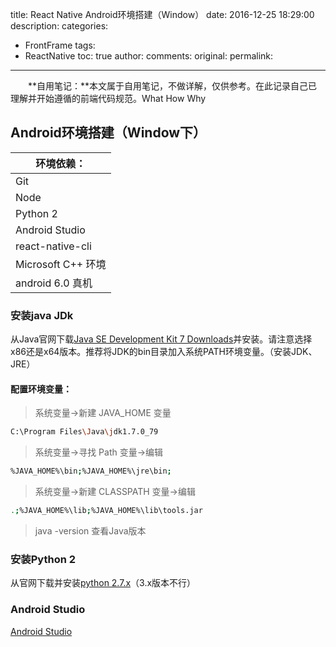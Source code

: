 title: React Native Android环境搭建（Window）
date: 2016-12-25 18:29:00
description: 
categories:
- FrontFrame
tags:
- ReactNative
toc: true
author:
comments:
original:
permalink: 
---

　　**自用笔记：**本文属于自用笔记，不做详解，仅供参考。在此记录自己已理解并开始遵循的前端代码规范。What How Why
<!-- more -->
## Android环境搭建（Window下）
| 环境依赖： |
| -----|
| Git    |
| Node    |
| Python 2    |
| Android Studio    |
| react-native-cli    |
| Microsoft C++ 环境    |
| android 6.0 真机   |

### 安装java JDk
从Java官网下载[Java SE Development Kit 7 Downloads](http://www.oracle.com/technetwork/java/javase/downloads/jdk8-downloads-2133151.html)并安装。请注意选择x86还是x64版本。推荐将JDK的bin目录加入系统PATH环境变量。（安装JDK、JRE）

#### 配置环境变量：
> 系统变量→新建 JAVA_HOME 变量
	
```bash
C:\Program Files\Java\jdk1.7.0_79
```
> 系统变量→寻找 Path 变量→编辑
	
```bash
%JAVA_HOME%\bin;%JAVA_HOME%\jre\bin;
```
> 系统变量→新建 CLASSPATH 变量→编辑
	
```bash
.;%JAVA_HOME%\lib;%JAVA_HOME%\lib\tools.jar
```
> java -version 查看Java版本


### 安装Python 2
从官网下载并安装[python 2.7.x](http://www.liaoxuefeng.com/wiki/001374738125095c955c1e6d8bb493182103fac9270762a000 "Python 2.7教程 - 廖雪峰的官方网站")（3.x版本不行）

### Android Studio
[Android Studio](http://www.android-studio.org/index.php/download)